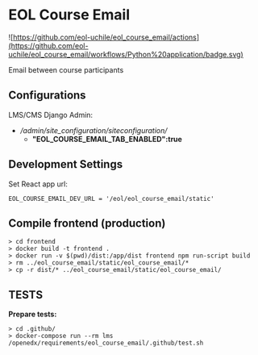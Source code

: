 # EOL Course Email

![https://github.com/eol-uchile/eol_course_email/actions](https://github.com/eol-uchile/eol_course_email/workflows/Python%20application/badge.svg)

Email between course participants

## Configurations

LMS/CMS Django Admin:

- */admin/site_configuration/siteconfiguration/*
    - **"EOL_COURSE_EMAIL_TAB_ENABLED":true**


## Development Settings

Set React app url:

    EOL_COURSE_EMAIL_DEV_URL = '/eol/eol_course_email/static'


## Compile frontend (production)

    > cd frontend
    > docker build -t frontend .
    > docker run -v $(pwd)/dist:/app/dist frontend npm run-script build
    > rm ../eol_course_email/static/eol_course_email/*
    > cp -r dist/* ../eol_course_email/static/eol_course_email/

## TESTS
**Prepare tests:**

    > cd .github/
    > docker-compose run --rm lms /openedx/requirements/eol_course_email/.github/test.sh
